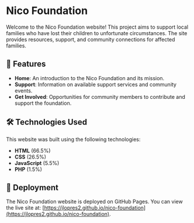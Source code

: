# Nico Foundation

Welcome to the Nico Foundation website! This project aims to support local families who have lost their children to unfortunate circumstances. The site provides resources, support, and community connections for affected families.

## 🌟 Features

- **Home**: An introduction to the Nico Foundation and its mission.
- **Support**: Information on available support services and community events.
- **Get Involved**: Opportunities for community members to contribute and support the foundation.

## 🛠️ Technologies Used

This website was built using the following technologies:

- **HTML** (66.5%)
- **CSS** (26.5%)
- **JavaScript** (5.5%)
- **PHP** (1.5%)

## 🚀 Deployment

The Nico Foundation website is deployed on GitHub Pages. You can view the live site at: [https://jlopres2.github.io/nico-foundation](https://jlopres2.github.io/nico-foundation).
